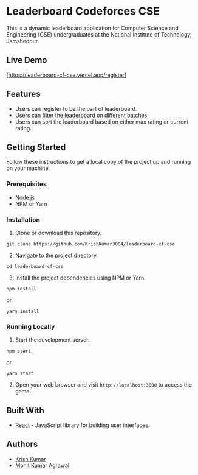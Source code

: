 # Leaderboard Codeforces CSE

This is a dynamic leaderboard application for Computer Science and Engineering (CSE) undergraduates at the National Institute of Technology, Jamshedpur.

## Live Demo

[https://leaderboard-cf-cse.vercel.app/register]

## Features

- Users can register to be the part of leaderboard.
- Users can filter the leaderboard on different batches.
- Users can sort the leaderboard based on either max rating or current rating.

## Getting Started

Follow these instructions to get a local copy of the project up and running on your machine.

### Prerequisites

- Node.js
- NPM or Yarn

### Installation

1. Clone or download this repository.
```
git clone https://github.com/KrishKumar3004/leaderboard-cf-cse
```

2. Navigate to the project directory.
```
cd leaderboard-cf-cse
```

3. Install the project dependencies using NPM or Yarn.
```
npm install
```
or
```
yarn install
```

### Running Locally

1. Start the development server.
```
npm start
```
or
```
yarn start
```


2. Open your web browser and visit `http://localhost:3000` to access the game.

## Built With

- [React](https://reactjs.org/) - JavaScript library for building user interfaces.

## Authors

- [Krish Kumar](https://github.com/your-KrishKumar3004)
- [Mohit Kumar Agrawal](https://github.com/mohitkumaragrawal)
